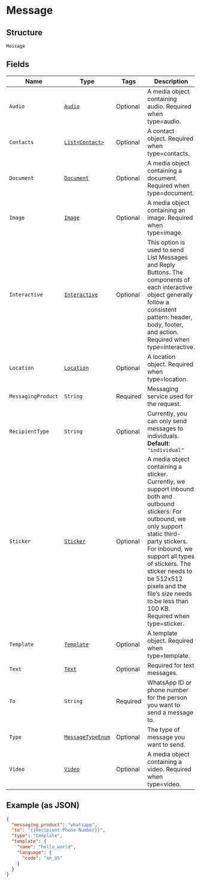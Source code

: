 
# Message

## Structure

`Message`

## Fields

| Name | Type | Tags | Description | Getter | Setter |
|  --- | --- | --- | --- | --- | --- |
| `Audio` | [`Audio`](../../doc/models/audio.md) | Optional | A media object containing audio. Required when type=audio. | Audio getAudio() | setAudio(Audio audio) |
| `Contacts` | [`List<Contact>`](../../doc/models/contact.md) | Optional | A contact object. Required when type=contacts. | List<Contact> getContacts() | setContacts(List<Contact> contacts) |
| `Document` | [`Document`](../../doc/models/document.md) | Optional | A media object containing a document. Required when type=document. | Document getDocument() | setDocument(Document document) |
| `Image` | [`Image`](../../doc/models/image.md) | Optional | A media object containing an image. Required when type=image. | Image getImage() | setImage(Image image) |
| `Interactive` | [`Interactive`](../../doc/models/interactive.md) | Optional | This option is used to send List Messages and Reply Buttons. The components of each interactive object generally follow a consistent pattern: header, body, footer, and action. Required when type=interactive. | Interactive getInteractive() | setInteractive(Interactive interactive) |
| `Location` | [`Location`](../../doc/models/location.md) | Optional | A location object. Required when type=location. | Location getLocation() | setLocation(Location location) |
| `MessagingProduct` | `String` | Required | Messaging service used for the request. | String getMessagingProduct() | setMessagingProduct(String messagingProduct) |
| `RecipientType` | `String` | Optional | Currently, you can only send messages to individuals.<br>**Default**: `"individual"` | String getRecipientType() | setRecipientType(String recipientType) |
| `Sticker` | [`Sticker`](../../doc/models/sticker.md) | Optional | A media object containing a sticker. Currently, we support inbound both and outbound stickers: For outbound, we only support static third-party stickers. For inbound, we support all types of stickers. The sticker needs to be 512x512 pixels and the file’s size needs to be less than 100 KB. Required when type=sticker. | Sticker getSticker() | setSticker(Sticker sticker) |
| `Template` | [`Template`](../../doc/models/template.md) | Optional | A template object. Required when type=template. | Template getTemplate() | setTemplate(Template template) |
| `Text` | [`Text`](../../doc/models/text.md) | Optional | Required for text messages. | Text getText() | setText(Text text) |
| `To` | `String` | Required | WhatsApp ID or phone number for the person you want to send a message to. | String getTo() | setTo(String to) |
| `Type` | [`MessageTypeEnum`](../../doc/models/message-type-enum.md) | Optional | The type of message you want to send. | MessageTypeEnum getType() | setType(MessageTypeEnum type) |
| `Video` | [`Video`](../../doc/models/video.md) | Optional | A media object containing a video. Required when type=video. | Video getVideo() | setVideo(Video video) |

## Example (as JSON)

```json
{
  "messaging_product": "whatsapp",
  "to": "{{Recipient-Phone-Number}}",
  "type": "template",
  "template": {
    "name": "hello_world",
    "language": {
      "code": "en_US"
    }
  }
}
```

